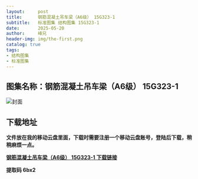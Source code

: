 ```yaml
---
layout:     post
title:      钢筋混凝土吊车梁（A6级） 15G323-1
subtitle:   标准图集 结构图集 15G323-1
date:       2025-05-20
author:     峰兄
header-img: img/the-first.png
catalog: true
tags:
- 结构图集
- 标准图集
---
```

## 图集名称：钢筋混凝土吊车梁（A6级） 15G323-1
![封面](https://pic1.imgdb.cn/item/682c44b758cb8da5c8fef4e8.jpg)

## 下载地址 ##
**文件放在我的移动云盘里面，下载时需要注册一个移动云盘账号，登陆后下载，稍稍麻烦一点。**  
  
[**钢筋混凝土吊车梁（A6级） 15G323-1 下载链接**](https://caiyun.139.com/w/i/2nc6qXDr6jH23)

**提取码 6bx2**

